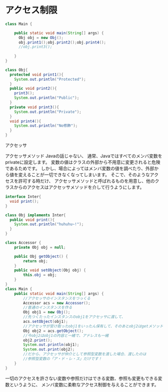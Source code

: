 # アクセス制限

```java
class Main {

    public static void main(String[] args) {
      Obj obj = new Obj();
      obj.print1();obj.print2();obj.print4();
      //obj.print3();
      
    }
}

class Obj{
  protected void print1(){
    System.out.println("Protected");
  }
  public void print2(){
    print3();
    System.out.println("Public");
  }
  private void print3(){
    System.out.println("Private");
  }
  void print4(){
    System.out.println("No修飾");
  }
}
```

アクセッサ

アクセッサメソッド Javaの話じゃない、 通常、Javaではすべてのメンバ変数をprivateに設定します。 変数の値はクラスの外部から不用意に変更されると危険であるためです。 しかし、場合によってはメンバ変数の値を調べたり、外部から値を変えることが一切できなくなってしまいます。 そこで、そのようなアクセスを許可する時だけ、 アクセッサメソッドと呼ばれるものを用意し、他のクラスからのアクセスはアクセッサメソッドを介して行うようにします。

```java
interface Inter{
  void print();
}

class Obj implements Inter{
  public void print(){
    System.out.println("huhuhu~!");
  }
}

class Accessor {
    private Obj obj = null;

    public Obj getObject() {
        return obj;
    }
    public void setObject(Obj obj) {
        this.obj = obj;
    }
}
class Main {
    public static void main(String[] args) {
      	//アクセッサのインスタンスをつっくる
        Accessor acs = new Accessor();
      	//普通のインスタンスを作る
        Obj obj1 = new Obj();
      	//先つくたったインスタンスのobj1をアクセッサに渡して、
        acs.setObject(obj1);
      	//アクセッサが受け取ったobj1をいったん保有して、そのあとobj2はgetメソッドで、アクセッサあらobj1を取得する
        Obj obj2 = acs.getObject();
      	//今obj2はobj1の内容と一緒で、アドレスも一緒
        obj2.print();
      	System.out.println(obj1);
        System.out.print(obj2);
        //だから、アクセッサが仲介として参照型変数を渡した場合、渡したのは
        //参照型変数の「ア・ド・レ・ス」だけです！
    }
}
```

一切のアクセスを許さない変数や参照だけはできる変数、参照も変更もできる変数というように、 メンバ変数に柔軟なアクセス制御を与えることができます。


